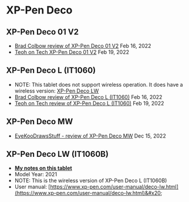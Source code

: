 # XP-Pen Deco

## XP-Pen Deco 01 V2

* [Brad Colbow review of XP-Pen Deco 01 V2](https://youtu.be/0VaH-UTRL7A) Feb 16, 2022
* [Teoh on Tech XP-Pen Deco 01 V2](https://youtu.be/ohKeCxLL2a0) Feb 19, 2022

## XP-Pen Deco L (IT1060)

* NOTE: This tablet does not support wireless operation. It does have a wireless version: [XP-Pen Deco LW](broken-reference) &#x20;
* [Brad Colbow review of XP-Pen Deco L (IT1060)](https://youtu.be/0VaH-UTRL7A) Feb 16, 2022
* [Teoh on Tech review of XP-Pen Deco L (IT1060)](https://youtu.be/ohKeCxLL2a0) Feb 19, 2022

## XP-Pen Deco MW

* [EyeKooDrawsStuff - review of XP-Pen Deco MW](https://www.youtube.com/watch?v=nSd9Iry-2tY) Dec 15, 2022

## XP-Pen Deco LW (IT1060B)

* [**My notes on this tablet**](7p-notes-xp-pen-deco-lw-it1060b.md)&#x20;
* Model Year: 2021
* NOTE: This is the wireless version of XP-Pen Deco L (IT1060B)&#x20;
* User manual: [https://www.xp-pen.com/user-manual/deco-lw.html](https://www.xp-pen.com/user-manual/deco-lw.html)&#x20;
